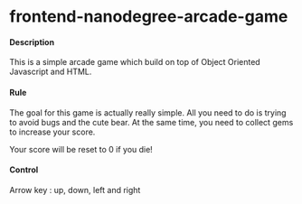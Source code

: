 frontend-nanodegree-arcade-game
===============================

#### Description
This is a simple arcade game which build on top of Object Oriented Javascript and HTML. 

#### Rule
The goal for this game is actually really simple. All you need to do is trying to avoid bugs and the cute bear. At the 
same time, you need to collect gems to increase your score.

Your score will be reset to 0 if you die!

#### Control
Arrow key : up, down, left and right

